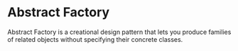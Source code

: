 # Abstract Factory
Abstract Factory is a creational design pattern that lets you produce families of related objects 
without specifying their concrete classes. 